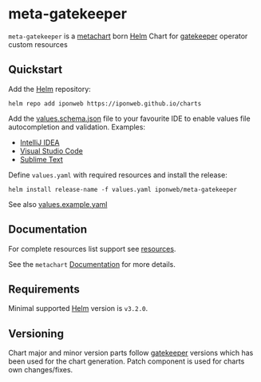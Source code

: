 # meta-gatekeeper

`meta-gatekeeper` is a [metachart](https://github.com/iponweb/metachart)
born [Helm](https://helm.sh/) Chart for
[gatekeeper](https://github.com/open-policy-agent/gatekeeper)
operator custom resources

## Quickstart

Add the [Helm](https://helm.sh/) repository:

```shell
helm repo add iponweb https://iponweb.github.io/charts
```

Add the [values.schema.json](values.schema.json) file to your favourite IDE
to enable values file autocompletion and validation.
Examples:
- [IntelliJ IDEA](https://www.jetbrains.com/help/idea/json.html#ws_json_schema_add_custom)
- [Visual Studio Code](https://code.visualstudio.com/docs/languages/json#_json-schemas-and-settings)
- [Sublime Text](https://github.com/sublimelsp/LSP-json)

Define `values.yaml` with required resources and install the release:

```shell
helm install release-name -f values.yaml iponweb/meta-gatekeeper
```

See also [values.example.yaml](values.example.yaml)

## Documentation

For complete resources list support see [resources](docs/resources.md).

See the `metachart` [Documentation](https://github.com/iponweb/metachart/docs)
for more details.

## Requirements

Minimal supported [Helm](https://helm.sh/) version is `v3.2.0`.

## Versioning

Chart major and minor version parts follow
[gatekeeper](https://github.com/open-policy-agent/gatekeeper)
versions which has been used for the chart generation. Patch component is used
for charts own changes/fixes.
